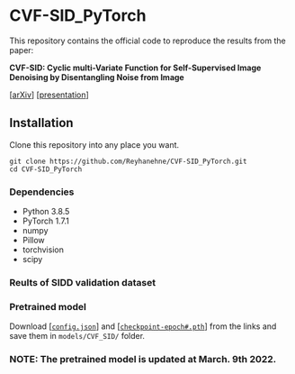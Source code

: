 # CVF-SID_PyTorch

This repository contains the official code to reproduce the results from the paper:

**CVF-SID: Cyclic multi-Variate Function for Self-Supervised Image Denoising by Disentangling  Noise from Image**

\[[arXiv]()\] \[[presentation]()\] 


## Installation
Clone this repository into any place you want.
```
git clone https://github.com/Reyhanehne/CVF-SID_PyTorch.git
cd CVF-SID_PyTorch
```
### Dependencies
* Python 3.8.5
* PyTorch 1.7.1
* numpy
* Pillow
* torchvision
* scipy


### Reults of SIDD validation dataset

### Pretrained model
Download \[[`config.json`]()\] and \[[`checkpoint-epoch#.pth`]()\] from the links and save them in `models/CVF_SID/` folder.
### NOTE: The pretrained model is updated at March. 9th 2022. 

